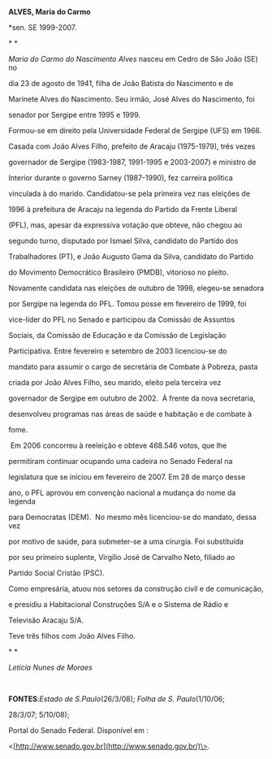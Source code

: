 **ALVES, Maria do Carmo**



\*sen. SE 1999-2007.



* *



*Maria do Carmo do Nascimento Alves* nasceu em Cedro de São João (SE) no

dia 23 de agosto de 1941, filha de João Batista do Nascimento e de

Marinete Alves do Nascimento. Seu irmão, José Alves do Nascimento, foi

senador por Sergipe entre 1995 e 1999.



Formou-se em direito pela Universidade Federal de Sergipe (UFS) em 1966.

Casada com João Alves Filho, prefeito de Aracaju (1975-1979), três vezes

governador de Sergipe (1983-1987, 1991-1995 e 2003-2007) e ministro de

Interior durante o governo Sarney (1987-1990), fez carreira política

vinculada à do marido. Candidatou-se pela primeira vez nas eleições de

1996 à prefeitura de Aracaju na legenda do Partido da Frente Liberal

(PFL), mas, apesar da expressiva votação que obteve, não chegou ao

segundo turno, disputado por Ismael Silva, candidato do Partido dos

Trabalhadores (PT), e João Augusto Gama da Silva, candidato do Partido

do Movimento Democrático Brasileiro (PMDB), vitorioso no pleito.



Novamente candidata nas eleições de outubro de 1998, elegeu-se senadora

por Sergipe na legenda do PFL. Tomou posse em fevereiro de 1999, foi

vice-líder do PFL no Senado e participou da Comissão de Assuntos

Sociais, da Comissão de Educação e da Comissão de Legislação

Participativa. Entre fevereiro e setembro de 2003 licenciou-se do

mandato para assumir o cargo de secretária de Combate à Pobreza, pasta

criada por João Alves Filho, seu marido, eleito pela terceira vez

governador de Sergipe em outubro de 2002.  À frente da nova secretaria,

desenvolveu programas nas áreas de saúde e habitação e de combate à

fome.



 Em 2006 concorreu à reeleição e obteve 468.546 votos, que lhe

permitiram continuar ocupando uma cadeira no Senado Federal na

legislatura que se iniciou em fevereiro de 2007. Em 28 de março desse

ano, o PFL aprovou em convenção nacional a mudança do nome da legenda

para Democratas (DEM).  No mesmo mês licenciou-se do mandato, dessa vez

por motivo de saúde, para submeter-se a uma cirurgia. Foi substituída

por seu primeiro suplente, Virgílio José de Carvalho Neto, filiado ao

Partido Social Cristão (PSC).



Como empresária, atuou nos setores da construção civil e de comunicação,

e presidiu a Habitacional Construções S/A e o Sistema de Rádio e

Televisão Aracaju S/A.



Teve três filhos com João Alves Filho.



* *



*Letícia Nunes de Moraes*



 



**FONTES**:*Estado de S.Paulo*(26/3/08); *Folha de S. Paulo*(1/10/06;

28/3/07; 5/10/08);



Portal do Senado Federal. Disponível em :

\<[http://www.senado.gov.br](http://www.senado.gov.br/)\>.



 



 

